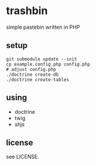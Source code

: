 # trashbin

simple pastebin written in PHP

## setup

    git submodule update --init
    cp example.config.php config.php
    # adjust config.php
    ./doctrine create-db
    ./doctrine create-tables

## using

* doctrine
* twig
* shjs

## license

see LICENSE.
